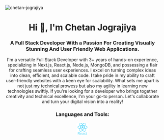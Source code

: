 ![chetan-jograjiya](https://user-images.githubusercontent.com/102139557/232792513-d543389e-fe5b-44a5-9367-16edc246a446.jpeg)
<h1 align="center">Hi 👋, I'm Chetan Jograjiya</h1>
<h3 align="center">A Full Stack Developer With a Passion For Creating Visually Stunning And User Friendly Web Applications.</h3>
<p align="center">I'm a versatile Full Stack Developer with 3+ years of hands-on experience, specializing in Next.js, React.js, Node.js, MongoDB, and possessing a flair for crafting seamless user experiences. I excel on turning complex ideas into clean, efficient, and scalable code. I take pride in my ability to craft user-friendly websites with a keen eye for scalability. What sets me apart is not just my technical prowess but also my agility in learning new technologies swiftly. If you're looking for a developer who brings together creativity and technical excellence, I'm your go-to person. Let's collaborate and turn your digital vision into a reality!</p>
<h3 align="center">Languages and Tools:</h3>
<p align="center"><a href="https://reactjs.org/" target="_blank" rel="noreferrer"><img src="https://raw.githubusercontent.com/devicons/devicon/master/icons/react/react-original-wordmark.svg" alt="react" width="40" height="40"/></a></p>

